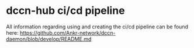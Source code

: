 # dccn-hub ci/cd pipeline

All information regarding using and creating the ci/cd pipeline can be found here: 
https://github.com/Ankr-network/dccn-daemon/blob/develop/README.md
